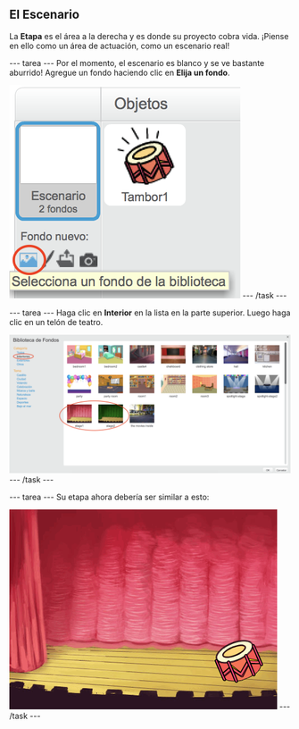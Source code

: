 ## El Escenario

La **Etapa** es el área a la derecha y es donde su proyecto cobra vida. ¡Piense en ello como un área de actuación, como un escenario real!

\--- tarea \--- Por el momento, el escenario es blanco y se ve bastante aburrido! Agregue un fondo haciendo clic en **Elija un fondo**.

![screenshot](images/band-stage-choose.png) \--- /task \---

\--- tarea \--- Haga clic en **Interior** en la lista en la parte superior. Luego haga clic en un telón de teatro.

![screenshot](images/band-backdrop.png) \--- /task \---

\--- tarea \--- Su etapa ahora debería ser similar a esto:

![captura de pantalla](images/band-stage.png) \--- /task \---